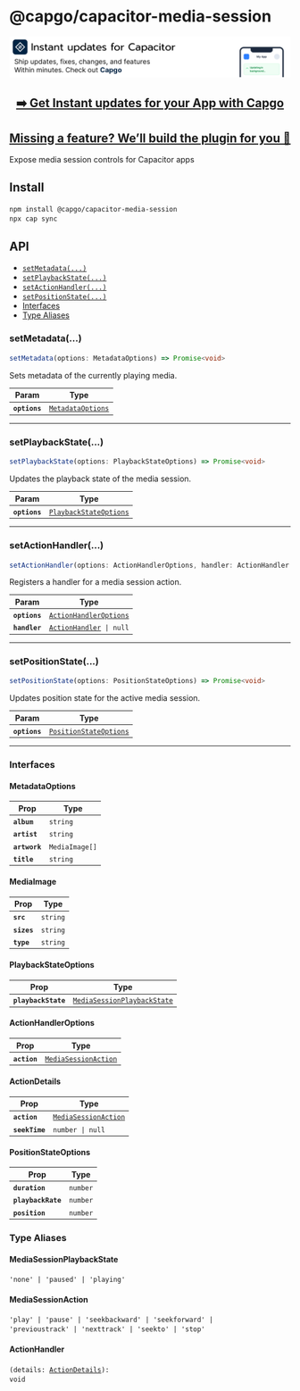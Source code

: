 # @capgo/capacitor-media-session
 <a href="https://capgo.app/"><img src='https://raw.githubusercontent.com/Cap-go/capgo/main/assets/capgo_banner.png' alt='Capgo - Instant updates for capacitor'/></a>

<div align="center">
  <h2><a href="https://capgo.app/?ref=plugin"> ➡️ Get Instant updates for your App with Capgo</a></h2>
  <h2><a href="https://capgo.app/consulting/?ref=plugin"> Missing a feature? We’ll build the plugin for you 💪</a></h2>
</div>
Expose media session controls for Capacitor apps

## Install

```bash
npm install @capgo/capacitor-media-session
npx cap sync
```

## API

<docgen-index>

* [`setMetadata(...)`](#setmetadata)
* [`setPlaybackState(...)`](#setplaybackstate)
* [`setActionHandler(...)`](#setactionhandler)
* [`setPositionState(...)`](#setpositionstate)
* [Interfaces](#interfaces)
* [Type Aliases](#type-aliases)

</docgen-index>

<docgen-api>
<!--Update the source file JSDoc comments and rerun docgen to update the docs below-->

### setMetadata(...)

```typescript
setMetadata(options: MetadataOptions) => Promise<void>
```

Sets metadata of the currently playing media.

| Param         | Type                                                        |
| ------------- | ----------------------------------------------------------- |
| **`options`** | <code><a href="#metadataoptions">MetadataOptions</a></code> |

--------------------


### setPlaybackState(...)

```typescript
setPlaybackState(options: PlaybackStateOptions) => Promise<void>
```

Updates the playback state of the media session.

| Param         | Type                                                                  |
| ------------- | --------------------------------------------------------------------- |
| **`options`** | <code><a href="#playbackstateoptions">PlaybackStateOptions</a></code> |

--------------------


### setActionHandler(...)

```typescript
setActionHandler(options: ActionHandlerOptions, handler: ActionHandler | null) => Promise<void>
```

Registers a handler for a media session action.

| Param         | Type                                                                  |
| ------------- | --------------------------------------------------------------------- |
| **`options`** | <code><a href="#actionhandleroptions">ActionHandlerOptions</a></code> |
| **`handler`** | <code><a href="#actionhandler">ActionHandler</a> \| null</code>       |

--------------------


### setPositionState(...)

```typescript
setPositionState(options: PositionStateOptions) => Promise<void>
```

Updates position state for the active media session.

| Param         | Type                                                                  |
| ------------- | --------------------------------------------------------------------- |
| **`options`** | <code><a href="#positionstateoptions">PositionStateOptions</a></code> |

--------------------


### Interfaces


#### MetadataOptions

| Prop          | Type                      |
| ------------- | ------------------------- |
| **`album`**   | <code>string</code>       |
| **`artist`**  | <code>string</code>       |
| **`artwork`** | <code>MediaImage[]</code> |
| **`title`**   | <code>string</code>       |


#### MediaImage

| Prop        | Type                |
| ----------- | ------------------- |
| **`src`**   | <code>string</code> |
| **`sizes`** | <code>string</code> |
| **`type`**  | <code>string</code> |


#### PlaybackStateOptions

| Prop                | Type                                                                            |
| ------------------- | ------------------------------------------------------------------------------- |
| **`playbackState`** | <code><a href="#mediasessionplaybackstate">MediaSessionPlaybackState</a></code> |


#### ActionHandlerOptions

| Prop         | Type                                                              |
| ------------ | ----------------------------------------------------------------- |
| **`action`** | <code><a href="#mediasessionaction">MediaSessionAction</a></code> |


#### ActionDetails

| Prop           | Type                                                              |
| -------------- | ----------------------------------------------------------------- |
| **`action`**   | <code><a href="#mediasessionaction">MediaSessionAction</a></code> |
| **`seekTime`** | <code>number \| null</code>                                       |


#### PositionStateOptions

| Prop               | Type                |
| ------------------ | ------------------- |
| **`duration`**     | <code>number</code> |
| **`playbackRate`** | <code>number</code> |
| **`position`**     | <code>number</code> |


### Type Aliases


#### MediaSessionPlaybackState

<code>'none' | 'paused' | 'playing'</code>


#### MediaSessionAction

<code>'play' | 'pause' | 'seekbackward' | 'seekforward' | 'previoustrack' | 'nexttrack' | 'seekto' | 'stop'</code>


#### ActionHandler

<code>(details: <a href="#actiondetails">ActionDetails</a>): void</code>

</docgen-api>
